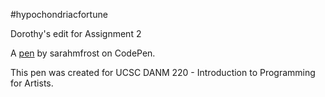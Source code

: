 #hypochondriacfortune

Dorothy's edit for Assignment 2

A <a href="https://codepen.io/sarahmfrost/pen/MPejdW">pen</a> by sarahmfrost on CodePen.

This pen was created for UCSC DANM 220 - Introduction to Programming for Artists.
